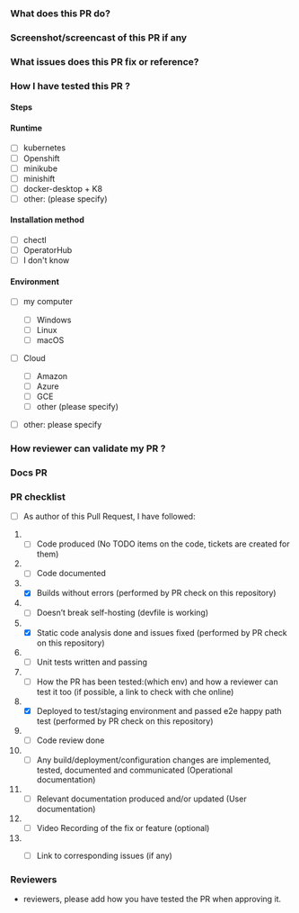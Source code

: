 <!-- Please review the following before submitting a PR:
Che's Contributing Guide: https://github.com/eclipse/che/blob/master/CONTRIBUTING.md
Pull Request Policy: https://github.com/eclipse/che/wiki/Development-Workflow#pull-requests

COMMITTERS: please include labels on each PR. Labels are listed here: https://github.com/eclipse/che/wiki/Labels but at a minimum you should include `kind/..` and `Dev Open Pull Request Status` labels.
-->

### What does this PR do?

### Screenshot/screencast of this PR if any

### What issues does this PR fix or reference?

### How I have tested this PR ?
<!-- Please explain for example on which platform (openshift, kubernetes, minikube, CodeReady Container, docker-desktop, etc) and installation method used -->

#### Steps
<!-- your test scenario -->

#### Runtime
   - [ ] kubernetes
   - [ ] Openshift
   - [ ] minikube
   - [ ] minishift
   - [ ] docker-desktop + K8
   - [ ] other: (please specify)

#### Installation method
   - [ ] chectl
   - [ ] OperatorHub
   - [ ] I don't know

#### Environment
   - [ ] my computer
       - [ ] Windows
       - [ ] Linux
       - [ ] macOS
   - [ ] Cloud
       - [ ] Amazon
       - [ ] Azure
       - [ ] GCE
       - [ ] other (please specify)
   - [ ] other: please specify


### How reviewer can validate my PR ?
<!-- extra steps to ensure the bug is fixed, feature is there, or what is brought by this PR -->

### Docs PR
<!-- Please add a matching PR to [the docs repo](https://github.com/eclipse/che-docs) and link that PR to this PR -->

### PR checklist

- [ ] As author of this Pull Request, I have followed:

1. - [ ] Code produced (No TODO items on the code, tickets are created for them)
2. - [ ] Code documented
3. - [x] Builds without errors (performed by PR check on this repository)
4. - [ ] Doesn’t break self-hosting (devfile is working)
5. - [x] Static code analysis done and issues fixed (performed by PR check on this repository)
6. - [ ] Unit tests written and passing
7. - [ ] How the PR has been tested:(which env) and how a reviewer can test it too (if possible, a link to check with che online)
8. - [x] Deployed to test/staging environment and passed e2e happy path test (performed by PR check on this repository)
9. - [ ] Code review done
10. - [ ] Any build/deployment/configuration changes are implemented, tested, documented and communicated (Operational documentation) 
11. - [ ] Relevant documentation produced and/or updated (User documentation)
12. - [ ] Video Recording of the fix or feature (optional)
13. - [ ] Link to corresponding issues (if any)


### Reviewers

- reviewers, please add how you have tested the PR when approving it.

